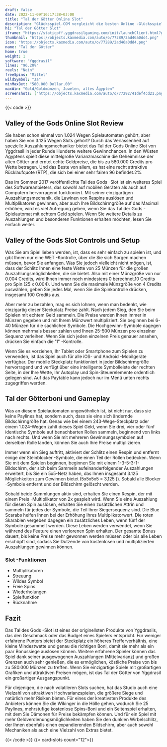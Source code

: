 ```yaml
---
draft: false
date: 2022-11-09T16:17:38+03:00
title: "Tal der Götter Online Slot"
description: "Glücksspiel.COM vergleicht die besten Online -Glücksspiel -Sites und -spiele der Kanada.  Unabhängige Produktbewertungen und exklusive Anmeldeangebote. Jetzt spielen!"
h1: "Tal der Götter Slot"
iframe: "https://staticpff.yggdrasilgaming.com/init/launchClient.html?gameid=7341&lang=en&currency=EUR&org=Demo&key=&channel=pc&fullscreen=yes"
thumbnail: "https://objects.kaxmedia.com/auto/o/77289/2ad46a0dd4.png"
icon: "https://objects.kaxmedia.com/auto/o/77289/2ad46a0dd4.png"
name: "Tal der Götter"
home: true
weight: 1
software: "Yggdrasil"
lines: "96.20%"
reels: "Nein"
freeSpins: "Mittel"
wildSymbol: "Ja"
minMaxBet: "580.000 Dollar.00"
maxWin: "Gold/Goldmünzen, Juwelen, altes Ägypten"
screenshots: ["https://objects.kaxmedia.com/auto/o/77292/41def4cd21.png"]
---
```


{{< code >}}<h2>Valley of the Gods Online Slot Review</h2><p>Sie haben schon einmal von 1.024 Wegen Spielautomaten gehört, aber haben Sie von 3.125 Wegen Slots gehört? Durch das Verlassenheit auf spezielle Auszahlungsmechaniker bietet das Tal der Gods Online Slot von Yggdrasil in jeder Runde Hunderte weitere Gewinnchancen. In den Wüsten Ägyptens spielt diese mittelgroße Varianzmaschine die Geheimnisse der alten Götter und erntet echte Geldpreise, die bis zu 580.000 Credits pro Wette betragen. Und das Beste von allem, es hat eine recht attraktive Rücklaufquote (RTP), die sich bei einer sehr fairen 96 befindet.2%.</p><p>Das im Sommer 2017 veröffentlichte Tal des Gods -Slot ist ein weiteres Spiel des Softwareanbieters, das sowohl auf mobilen Geräten als auch auf Computern hervorragend funktioniert. Mit seiner einzigartigen Auszahlungsmechanik, die Lawinen von Respins auslösen und Multiplikatoren gewinnen, aber auch Ihre Bildschirmgröße auf das Maximal erhöhen, wird es viel Aufregung geben, wenn Sie das Tal der Gods -Spielautomat mit echtem Geld spielen. Wenn Sie weitere Details zu Auszahlungen und besonderen Funktionen erhalten möchten, lesen Sie einfach weiter.</p><h2>Valley of the Gods Slot Controls und Setup</h2><p>Was Sie am Spiel lieben werden, ist, dass es sehr einfach zu spielen ist, und gibt Ihnen nur eine WET -Kontrolle, über die Sie sich Sorgen machen müssen, bevor Sie anfangen. Was Sie jedoch vielleicht nicht mögen, ist, dass der Schlitz Ihnen eine feste Wette von 25 Münzen für die großen Auszahlungsmöglichkeiten, die sie bietet. Also mit einer Münzgröße von nur 0.004 Credits, wird Ihnen immer noch mindestens 0 berechnet.10 Credits pro Spin (25 x 0.004). Und wenn Sie die maximale Münzgröße von 4 Credits auswählen, geben Sie jedes Mal, wenn Sie die Spinkontrolle drücken, insgesamt 100 Credits aus.</p><p>Aber mehr zu bezahlen, mag es sich lohnen, wenn man bedenkt, wie einzigartig dieser Steckplatz Preise zahlt. Nach jedem Sieg, den Sie beim Spielen mit echtem Geld sammeln. Die Preise werden Ihnen immer in Münzen gegeben und mit Ihrem Münzwert multipliziert. Sie beginnen bei 6-40 Münzen für die sachlichen Symbole. Die Hochgewinn-Symbole dagegen können mehrmals besser zahlen und Ihnen 25-500 Münzen pro einzelner Sequenz verleihen. Wenn Sie sich jeden einzelnen Preis genauer ansehen, drücken Sie einfach die "I" -Kontrolle.</p><p>Wenn Sie es vorziehen, Ihr Tablet oder Smartphone zum Spielen zu verwenden, ist das Spiel auch für alle iOS- und Android -Mobilgeräte verfügbar. Der mobile Steckplatz funktioniert in jeder Bildschirmgröße hervorragend und verfügt über eine intelligente Symbolleiste der rechten Seite, in der Ihre Wette, Ihr Autoplay und Spin-Steuerelemente ordentlich gelegen sind. Auf das Paytable kann jedoch nur im Menü unten rechts zugegriffen werden.</p><h2>Tal der Götterboni und Gameplay</h2><p>Was an diesem Spielautomaten ungewöhnlich ist, ist nicht nur, dass sie keine Paylines hat, sondern auch, dass sie eine sich ändernde Bildschirmgröße hat. Genau wie bei einem 243-Wege-Steckplatz oder einem 1.024-Wegen zahlt dieses Spiel Geld, wenn Sie drei, vier oder fünf identische Symbole auf benachbarten Rollen sammeln, beginnend von links nach rechts. Und wenn Sie mit mehreren Gewinnungssymbolen auf derselben Rolle landen, können Sie auch Ihre Preise multiplizieren.</p><p>Immer wenn ein Sieg auftritt, aktiviert der Schlitz einen Respin und entfernt einige der Steinblocker -Symbole, die einen Teil der Rollen bedecken. Wenn Sie mit dem Spielen beginnen, beginnen Sie mit einem 1-3-5-3-1-Bildschirm, der sich beim Sammeln aufeinanderfolgender Auszahlungen erweitert, bis Sie ein 5x5-Netz haben, das Ihnen insgesamt 3.125 Möglichkeiten zum Gewinnen bietet (5x5x5x5 = 3,125 )). Sobald alle Blocker -Symbole entfernt und der Bildschirm gelöscht werden.</p><p>Sobald beide Sammlungen aktiv sind, erhalten Sie einen Respin, der mit einem Preis -Multiplikator von 2x gespielt wird. Wenn Sie eine Auszahlung für diesen Spin auslösen, erhalten Sie einen zusätzlichen Attrin und sammeln für jedes der Symbole, die Teil Ihrer Siegersequenz sind. Die Blue Scarabs helfen Ihnen bei der Erhöhung Ihres Multiplikatorwert. Die roten Skarablen vergeben dagegen ein zusätzliches Leben, wenn fünf der Symbole gesammelt werden. Diese Leben werden verwendet, wenn Sie während des Feature einen verlorenen Spin erhalten. Der gesamte Bonus dauert, bis keine Preise mehr gewonnen werden müssen oder bis alle Leben erschöpft sind, sodass Sie Dutzende von kostenlosen und multiplizierten Auszahlungen gewinnen können.</p><h3>
Slot -Funktionen</h3><ul>
<li></span>
Multiplikatoren</li>
<li></span>
Streuung</li>
<li></span>
Wildes Symbol</li>
<li></span>
Freie Spins</li>
<li></span>
Wiederholungen</li>
<li></span>
Spielfunktion</li>
<li></span>
Rücknahme</li></ul><h2>Fazit</h2><p>Das Tal des Gods -Slot ist eines der originellsten Produkte von Yggdrasils, das den Geschmack oder das Budget eines Spielers entspricht. Für weniger erfahrene Punters bietet der Steckplatz ein höheres Trefferverhältnis, eine kleine Mindestwette und genau die richtigen Boni, damit sie mehr als ein paar Bonussiege auslösen können. Weitere erfahrene Spieler können das Spiel dank seiner ausgewogenen Auszahlungen (Mittelvarianz) und großen Grenzen auch sehr genießen, die es ermöglichen, köstliche Preise von bis zu 580.000 Münzen zu treffen. Wenn Sie einzigartige Spiele mit großartigen Grafiken und attraktiven Preisen mögen, ist das Tal der Götter von Yggdrasil ein großartiger Ausgangspunkt.</p><p>Für diejenigen, die nach volatileren Slots suchen, hat das Studio auch eine Vielzahl von attraktiven Hochvarianzspielen, die größere Siege und natürlich mehr Risiken bieten. Für eines der kreativsten Produkte des Anbieters können Sie die Wikinger in die Hölle gehen, wodurch Sie 25 Paylines, mehrstufige kostenlose Spins-Boni und ein Seitenspiel erhalten, mit dem Sie Dämonen für Preise bekämpfen können. Und für ein Spiel mit mehr Geldverdienungsmöglichkeiten haben Sie den dunklen Wirbelschlitz, der Ihnen ebenfalls einen expandierenden Bildschirm, aber auch sowohl Mechaniken als auch eine Vielzahl von Extras bietet.</p>{{< /code >}}
{{< card-slots count="12">}}